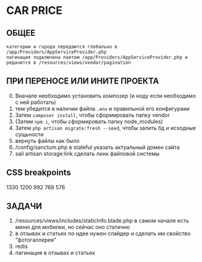 # CAR PRICE

## ОБЩЕЕ
```
категории и города передаются глобально в /app/Providers/AppServiceProvider.php
пагинация подключена паетом /app/Providers/AppServiceProvider.php и редачится в /resources/views/vendor/pagination
```

## ПРИ ПЕРЕНОСЕ ИЛИ ИНИТЕ ПРОЕКТА
0. Вначале необходимо установить композер (и ноду если необходимо с ней работать)
1. тем убедится в наличии файла `.env` и правильной его конфигураии
2. Затем `composer install`, чтобы сформировать папку vendor
3. (Затем `npm i`, чтобы сформировать папку node_modules)
4. Затем `php artisan migrate:fresh --seed`, чтобы залить бд и исходные сущьности
5. вернуть файлы как было
6. /config/sanctum.php в stateful указать актуальный домен сайта
7. sail artisan storage:link сделать линк файловой системы

## CSS breakpoints
1330 1200 992 768 576

## ЗАДАЧИ
1. /resources/views/includes/staticInfo.blade.php в самом начале есть меню для мобилки, но сейчас оно статично
2. в отзывах и статьях по идее нужен слайдер и сделать им свойство "фотогаллерея"
3. redis
4. пагинация в отзывах и статьях
